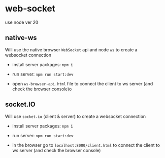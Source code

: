 # web-socket

use node ver 20

## native-ws

Will use the native browser `WebSocket` api and node `ws` to create a websocket connection

- install server packages: `npm i`

- run server: `npm run start:dev`

- open `ws-browser-api.html` file to connect the client to ws server (and check the browser console)o

## socket.IO

Will use `socket.io` (client & server) to create a websocket connection

- install server packages: `npm i`

- run server: `npm run start:dev`

- in the browser go to `localhost:8000/client.html` to connect the client to ws server (and check the browser console)